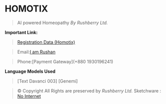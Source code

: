 # HOMOTIX
> AI powered Homeopathy
*By Rushberry Ltd.*

**Important Link:**

> [Registration Data (Homotix)](https://docs.google.com/spreadsheets/d/10OjGls5JIPyG3wcPgRqWQ5lrnM35HcOzd3lrZ_HmxyU/edit?usp=sharing)

> Email:[I am Rushan](developer.homotix@gmail.com)

> Phone:[Payment Gateway](+880 1930196241)

**Language Models Used**
>  [Text Davanci 003]
>  [Genemi]

> © Copyright All Rights are preserved by *Rushberry Ltd.*
> Sketchware : [No Internet](https://www.youtube.com/watch?v=kWQ7nWgo5hg)
